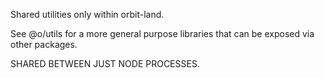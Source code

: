 Shared utilities only within orbit-land.

See @o/utils for a more general purpose libraries that can be exposed via other packages.

SHARED BETWEEN JUST NODE PROCESSES.
